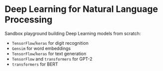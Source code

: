 # Deep Learning for Natural Language Processing

Sandbox playground building Deep Learning models from scratch:

- `TensorFlow`/`keras` for digit recognition
- `Gensim` for word embeddings
- `TensorFlow`/`keras` for text generation
- `TensorFlow` and `transformers` for GPT-2
- `transformers` for BERT